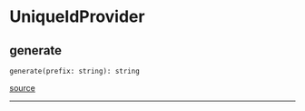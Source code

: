 # UniqueIdProvider

## generate

`generate(prefix: string): string`

[source](https://github.com/doananh234/antd-react-admin/blob/v2/lib/src/adapters/UniqueIdProvider.ts#L4)

---


